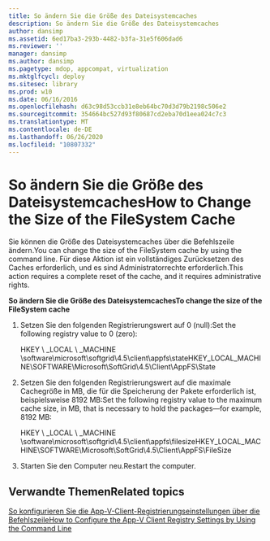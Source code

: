 ```yaml
---
title: So ändern Sie die Größe des Dateisystemcaches
description: So ändern Sie die Größe des Dateisystemcaches
author: dansimp
ms.assetid: 6ed17ba3-293b-4482-b3fa-31e5f606dad6
ms.reviewer: ''
manager: dansimp
ms.author: dansimp
ms.pagetype: mdop, appcompat, virtualization
ms.mktglfcycl: deploy
ms.sitesec: library
ms.prod: w10
ms.date: 06/16/2016
ms.openlocfilehash: d63c98d53ccb31e8eb64bc70d3d79b2198c506e2
ms.sourcegitcommit: 354664bc527d93f80687cd2eba70d1eea024c7c3
ms.translationtype: MT
ms.contentlocale: de-DE
ms.lasthandoff: 06/26/2020
ms.locfileid: "10807332"
---
```

# <span data-ttu-id="4089a-103">So ändern Sie die Größe des Dateisystemcaches</span><span class="sxs-lookup"><span data-stu-id="4089a-103">How to Change the Size of the FileSystem Cache</span></span>


<span data-ttu-id="4089a-104">Sie können die Größe des Dateisystemcaches über die Befehlszeile ändern.</span><span class="sxs-lookup"><span data-stu-id="4089a-104">You can change the size of the FileSystem cache by using the command line.</span></span> <span data-ttu-id="4089a-105">Für diese Aktion ist ein vollständiges Zurücksetzen des Caches erforderlich, und es sind Administratorrechte erforderlich.</span><span class="sxs-lookup"><span data-stu-id="4089a-105">This action requires a complete reset of the cache, and it requires administrative rights.</span></span>

**<span data-ttu-id="4089a-106">So ändern Sie die Größe des Dateisystemcaches</span><span class="sxs-lookup"><span data-stu-id="4089a-106">To change the size of the FileSystem cache</span></span>**

1.  <span data-ttu-id="4089a-107">Setzen Sie den folgenden Registrierungswert auf 0 (null):</span><span class="sxs-lookup"><span data-stu-id="4089a-107">Set the following registry value to 0 (zero):</span></span>

    <span data-ttu-id="4089a-108">HKEY \ _LOCAL \ _MACHINE \\software\\microsoft\\softgrid\\4.5\\client\\appfs\\state</span><span class="sxs-lookup"><span data-stu-id="4089a-108">HKEY\_LOCAL\_MACHINE\\SOFTWARE\\Microsoft\\SoftGrid\\4.5\\Client\\AppFS\\State</span></span>

2.  <span data-ttu-id="4089a-109">Setzen Sie den folgenden Registrierungswert auf die maximale Cachegröße in MB, die für die Speicherung der Pakete erforderlich ist, beispielsweise 8192 MB:</span><span class="sxs-lookup"><span data-stu-id="4089a-109">Set the following registry value to the maximum cache size, in MB, that is necessary to hold the packages—for example, 8192 MB:</span></span>

    <span data-ttu-id="4089a-110">HKEY \ _LOCAL \ _MACHINE \\software\\microsoft\\softgrid\\4.5\\client\\appfs\\filesize</span><span class="sxs-lookup"><span data-stu-id="4089a-110">HKEY\_LOCAL\_MACHINE\\SOFTWARE\\Microsoft\\SoftGrid\\4.5\\Client\\AppFS\\FileSize</span></span>

3.  <span data-ttu-id="4089a-111">Starten Sie den Computer neu.</span><span class="sxs-lookup"><span data-stu-id="4089a-111">Restart the computer.</span></span>

## <span data-ttu-id="4089a-112">Verwandte Themen</span><span class="sxs-lookup"><span data-stu-id="4089a-112">Related topics</span></span>


[<span data-ttu-id="4089a-113">So konfigurieren Sie die App-V-Client-Registrierungseinstellungen über die Befehlszeile</span><span class="sxs-lookup"><span data-stu-id="4089a-113">How to Configure the App-V Client Registry Settings by Using the Command Line</span></span>](how-to-configure-the-app-v-client-registry-settings-by-using-the-command-line.md)

 

 





